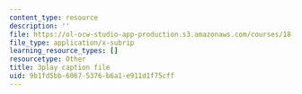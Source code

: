 ```yaml
---
content_type: resource
description: ''
file: https://ol-ocw-studio-app-production.s3.amazonaws.com/courses/18-01sc-single-variable-calculus-fall-2010/9b1fd5bb60675376b6a1e911d1f75cff_ShGBRUx2ub8.vtt
file_type: application/x-subrip
learning_resource_types: []
resourcetype: Other
title: 3play caption file
uid: 9b1fd5bb-6067-5376-b6a1-e911d1f75cff
---
```

